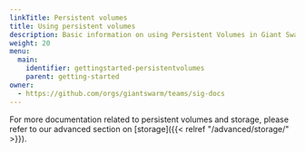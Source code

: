 ```yaml
---
linkTitle: Persistent volumes
title: Using persistent volumes
description: Basic information on using Persistent Volumes in Giant Swarm workload clusters.
weight: 20
menu:
  main:
    identifier: gettingstarted-persistentvolumes
    parent: getting-started
owner:
  - https://github.com/orgs/giantswarm/teams/sig-docs
---
```


For more documentation related to persistent volumes and storage, please refer to our advanced section on [storage]({{< relref "/advanced/storage/" >}}).
